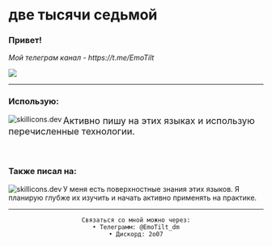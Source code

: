 <h1 align="left">две тысячи седьмой</h1>
<h3>Привет!</h3>
<p>
<i>Мой телеграм канал - https://t.me/EmoTilt</i>
</p>
<img src="https://count.getloli.com/get/@:EmoTilt?theme=asoul">
<hr>
    <div>
        <h3>Использую:</h3>
        <img src="https://skillicons.dev/icons?i=js,ts,react,docker,nginx,arch&theme=dark" align="left" alt="skillicons.dev">
        <p style="font-size: 18px">Активно пишу на этих языках и использую перечисленные технологии.</p>
    </div>
    <br>
    <div>
        <h3>Также писал на:</h3>
        <img src="https://skillicons.dev/icons?i=java,python,cs&perline=6&theme=dark" align="left" alt="skillicons.dev">
        <p>У меня есть поверхностные знания этих языков. Я планирую глубже их изучить и начать активно применять на практике.</p>
    </div>
<hr>
<div align="center">
    
    Связаться со мной можно через:
    • Телеграмм: @EmoTilt_dm
    • Дискорд: 2o07
</div>
